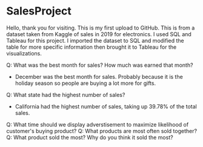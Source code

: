 # SalesProject

Hello, thank you for visiting. This is my first upload to GitHub. This is from a dataset taken from Kaggle of sales in 2019 for electronics. I used SQL and Tableau for this project. I imported the dataset to SQL and modified the table for more specific information then brought it to Tableau for the visualizations.

Q: What was the best month for sales? How much was earned that month?
  - December was the best month for sales. Probably because it is the holiday season so people are buying a lot more for gifts.
  
Q: What state had the highest number of sales?
  - California had the highest number of sales, taking up 39.78% of the total sales.
  
Q: What time should we display adverstisement to maximize likelihood of customer's buying product?
Q: What products are most often sold together?
Q: What product sold the most? Why do you think it sold the most?
